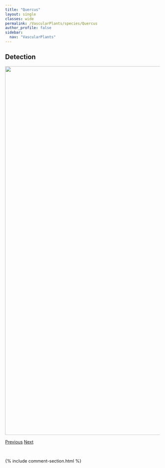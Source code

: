 ```yaml
---
title: "Quercus"
layout: single
classes: wide
permalink: /VascularPlants/species/Quercus
author_profile: false
sidebar:
  nav: "VascularPlants"
---
```


<h2>Detection</h2>

<a href="https://drive.google.com/uc?export=view&id=1rIOg3P8tCEZtiCZ8I7L_DXCjLEhl_YYu">
<img src="https://drive.google.com/uc?export=view&id=1rIOg3P8tCEZtiCZ8I7L_DXCjLEhl_YYu" height = "1200" width = "800">
</a>


<a href="/DevelopmentWebsite/VascularPlants/species/PyrrocomaLanceolata" class="pagination--pager" title="Pyrrocoma lanceolata">Previous</a> <a href="/DevelopmentWebsite/VascularPlants/species/QuercusAlba" class="pagination--pager" title="Quercus alba">Next</a>

<p>&nbsp;</p>

{% include comment-section.html %}
